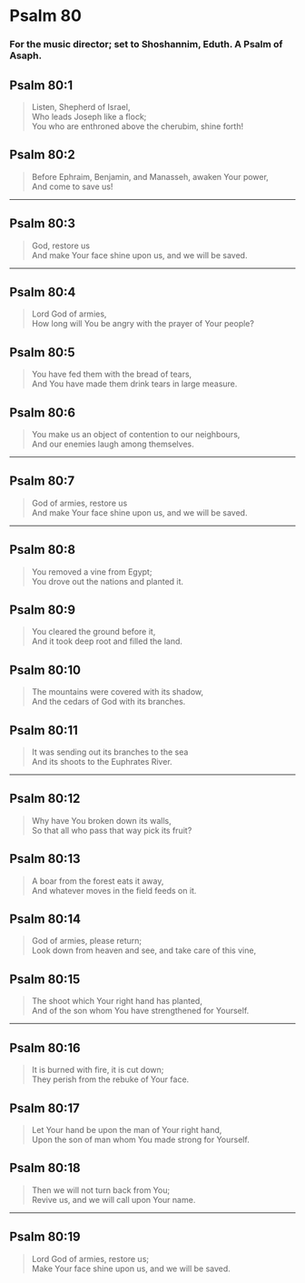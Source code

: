 # Psalm 80

### For the music director; set to Shoshannim, Eduth. A Psalm of Asaph.

## Psalm 80:1

> Listen, Shepherd of Israel,  
> Who leads Joseph like a flock;  
> You who are enthroned above the cherubim, shine forth!

## Psalm 80:2

> Before Ephraim, Benjamin, and Manasseh, awaken Your power,  
> And come to save us!

---

## Psalm 80:3

> God, restore us  
> And make Your face shine upon us, and we will be saved.

---

## Psalm 80:4

> Lord God of armies,  
> How long will You be angry with the prayer of Your people?

## Psalm 80:5

> You have fed them with the bread of tears,  
> And You have made them drink tears in large measure.

## Psalm 80:6

> You make us an object of contention to our neighbours,  
> And our enemies laugh among themselves.

---

## Psalm 80:7

> God of armies, restore us  
> And make Your face shine upon us, and we will be saved.

---

## Psalm 80:8

> You removed a vine from Egypt;  
> You drove out the nations and planted it.

## Psalm 80:9

> You cleared the ground before it,  
> And it took deep root and filled the land.

## Psalm 80:10

> The mountains were covered with its shadow,  
> And the cedars of God with its branches.

## Psalm 80:11

> It was sending out its branches to the sea  
> And its shoots to the Euphrates River.

---

## Psalm 80:12

> Why have You broken down its walls,  
> So that all who pass that way pick its fruit?

## Psalm 80:13

> A boar from the forest eats it away,  
> And whatever moves in the field feeds on it.

## Psalm 80:14

> God of armies, please return;  
> Look down from heaven and see, and take care of this vine,

## Psalm 80:15

> The shoot which Your right hand has planted,  
> And of the son whom You have strengthened for Yourself.

---

## Psalm 80:16

> It is burned with fire, it is cut down;  
> They perish from the rebuke of Your face.

## Psalm 80:17

> Let Your hand be upon the man of Your right hand,  
> Upon the son of man whom You made strong for Yourself.

## Psalm 80:18

> Then we will not turn back from You;  
> Revive us, and we will call upon Your name.

---

## Psalm 80:19

> Lord God of armies, restore us;  
> Make Your face shine upon us, and we will be saved.
